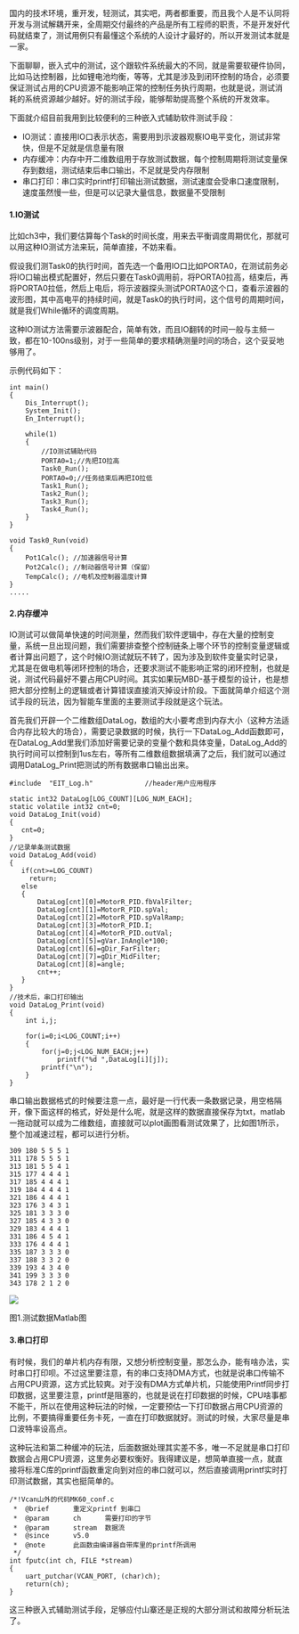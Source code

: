 国内的技术环境，重开发，轻测试，其实吧，两者都重要，而且我个人是不认同将开发与测试解耦开来，全周期交付最终的产品是所有工程师的职责，不是开发好代码就结束了，测试用例只有最懂这个系统的人设计才最好的，所以开发测试本就是一家。

下面聊聊，嵌入式中的测试，这个跟软件系统最大的不同，就是需要软硬件协同，比如马达控制器，比如锂电池均衡，等等，尤其是涉及到闭环控制的场合，必须要保证测试占用的CPU资源不能影响正常的控制任务执行周期，也就是说，测试消耗的系统资源越少越好。好的测试手段，能够帮助提高整个系统的开发效率。

下面就介绍目前我用到比较便利的三种嵌入式辅助软件测试手段：

* IO测试：直接用IO口表示状态，需要用到示波器观察IO电平变化，测试非常快，但是不足就是信息量有限
* 内存缓冲：内存中开二维数组用于存放测试数据，每个控制周期将测试变量保存到数组，测试结束后串口输出，不足就是受内存限制
* 串口打印：串口实时printf打印输出测试数据，测试速度会受串口速度限制，速度虽然慢一些，但是可以记录大量信息，数据量不受限制

#### 1.IO测试

比如ch3中，我们要估算每个Task的时间长度，用来去平衡调度周期优化，那就可以用这种IO测试方法来玩，简单直接，不妨来看。

假设我们测Task0的执行时间，首先选一个备用IO口比如PORTA0，在测试前务必将IO口输出模式配置好，然后只要在Task0调用前，将PORTA0拉高，结束后，再将PORTA0拉低，然后上电后，将示波器探头测试PORTA0这个口，查看示波器的波形图，其中高电平的持续时间，就是Task0的执行时间，这个信号的周期时间，就是我们While循环的调度周期。

这种IO测试方法需要示波器配合，简单有效，而且IO翻转的时间一般与主频一致，都在10-100ns级别，对于一些简单的要求精确测量时间的场合，这个妥妥地够用了。

示例代码如下：

```
int main()
{
    Dis_Interrupt();
    System_Init();
    En_Interrupt();

    while(1)
    {
        //IO测试辅助代码
        PORTA0=1;//先把IO拉高
        Task0_Run();
        PORTA0=0;//任务结束后再把IO拉低
        Task1_Run();
        Task2_Run();
        Task3_Run();
        Task4_Run();
    }
}

void Task0_Run(void)
{
    Pot1Calc(); //加速器信号计算
    Pot2Calc(); //制动器信号计算（保留）
    TempCalc(); //电机及控制器温度计算
}
.....
```

#### 2.内存缓冲

IO测试可以做简单快速的时间测量，然而我们软件逻辑中，存在大量的控制变量，系统一旦出现问题，我们需要排查整个控制链条上哪个环节的控制变量逻辑或者计算出问题了，这个时候IO测试就玩不转了，因为涉及到软件变量实时记录，尤其是在做电机等闭环控制的场合，还要求测试不能影响正常的闭环控制，也就是说，测试代码最好不要占用CPU时间。其实如果玩MBD-基于模型的设计，也是想把大部分控制上的逻辑或者计算错误直接消灭掉设计阶段。下面就简单介绍这个测试手段的玩法，因为智能车里面的主要测试手段就是这个玩法。

首先我们开辟一个二维数组DataLog，数组的大小要考虑到内存大小（这种方法适合内存比较大的场合），需要记录数据的时候，执行一下DataLog\_Add函数即可，在DataLog\_Add里我们添加好需要记录的变量个数和具体变量，DataLog\_Add的执行时间可以控制到1us左右，等所有二维数组数据填满了之后，我们就可以通过调用DataLog\_Print把测试的所有数据串口输出出来。

```
#include  "EIT_Log.h"             //header用户应用程序

static int32 DataLog[LOG_COUNT][LOG_NUM_EACH];
static volatile int32 cnt=0;
void DataLog_Init(void)
{
   cnt=0;
}
//记录单条测试数据
void DataLog_Add(void)
{
   if(cnt>=LOG_COUNT)
     return;
   else
   {
       DataLog[cnt][0]=MotorR_PID.fbValFilter;
       DataLog[cnt][1]=MotorR_PID.spVal;
       DataLog[cnt][2]=MotorR_PID.spValRamp;
       DataLog[cnt][3]=MotorR_PID.I;
       DataLog[cnt][4]=MotorR_PID.outVal;
       DataLog[cnt][5]=gVar.InAngle*100;
       DataLog[cnt][6]=gDir_FarFilter;
       DataLog[cnt][7]=gDir_MidFilter;
       DataLog[cnt][8]=angle;
       cnt++;
   }
}
//技术后，串口打印输出
void DataLog_Print(void)
{
    int i,j;

    for(i=0;i<LOG_COUNT;i++)
    {
        for(j=0;j<LOG_NUM_EACH;j++)
            printf("%d ",DataLog[i][j]);
        printf("\n");
    }
}
```

串口输出数据格式的时候要注意一点，最好是一行代表一条数据记录，用空格隔开，像下面这样的格式，好处是什么呢，就是这样的数据直接保存为txt，matlab一拖动就可以成为二维数组，直接就可以plot画图看测试效果了，比如图1所示，整个加减速过程，都可以进行分析。

```
309 180 5 5 5 1
311 178 5 5 5 1
313 181 5 5 4 1
315 177 4 4 4 1
317 185 4 4 4 1
319 184 4 4 4 1
321 186 4 4 4 1
323 176 3 4 3 1
325 181 3 3 3 0
327 185 4 3 3 0
329 183 4 4 4 1
331 186 4 5 4 1
333 176 4 4 4 1
335 187 3 3 3 0
337 188 3 3 2 0
339 193 4 3 4 0
341 199 3 3 3 0
343 178 2 1 2 0
```

![](./assets/EmbeddedSystem_S5_P11.png)

图1.测试数据Matlab图

#### 3.串口打印

有时候，我们的单片机内存有限，又想分析控制变量，那怎么办，能有啥办法，实时串口打印呗。不过这里要注意，有的串口支持DMA方式，也就是说串口传输不占用CPU资源，这方式比较爽。对于没有DMA方式单片机，只能使用Printf同步打印数据，这里要注意，printf是阻塞的，也就是说在打印数据的时候，CPU啥事都不能干，所以在使用这种玩法的时候，一定要预估一下打印数据占用CPU资源的比例，不要搞得重要任务卡死，一直在打印数据就好。测试的时候，大家尽量是串口波特率设高点。

这种玩法和第二种缓冲的玩法，后面数据处理其实差不多，唯一不足就是串口打印数据会占用CPU资源，这里务必要权衡好。我得建议是，想简单直接一点，就直接将标准C库的printf函数重定向到对应的串口就可以，然后直接调用printf实时打印测试数据，其实也挺简单的。

```
/*!Vcan山外的代码MK60_conf.c
 *  @brief      重定义printf 到串口
 *  @param      ch      需要打印的字节
 *  @param      stream  数据流
 *  @since      v5.0
 *  @note       此函数由编译器自带库里的printf所调用
 */
int fputc(int ch, FILE *stream)
{
    uart_putchar(VCAN_PORT, (char)ch);
    return(ch);
}
```

这三种嵌入式辅助测试手段，足够应付山寨还是正规的大部分测试和故障分析玩法了。


